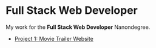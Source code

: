 # Full Stack Web Developer

My work for the __Full Stack Web Developer__ Nanondegree.

* [Project 1: Movie Trailer Website][1]

[1]: https://github.com/oser520/ud/tree/master/fswd/proj1
